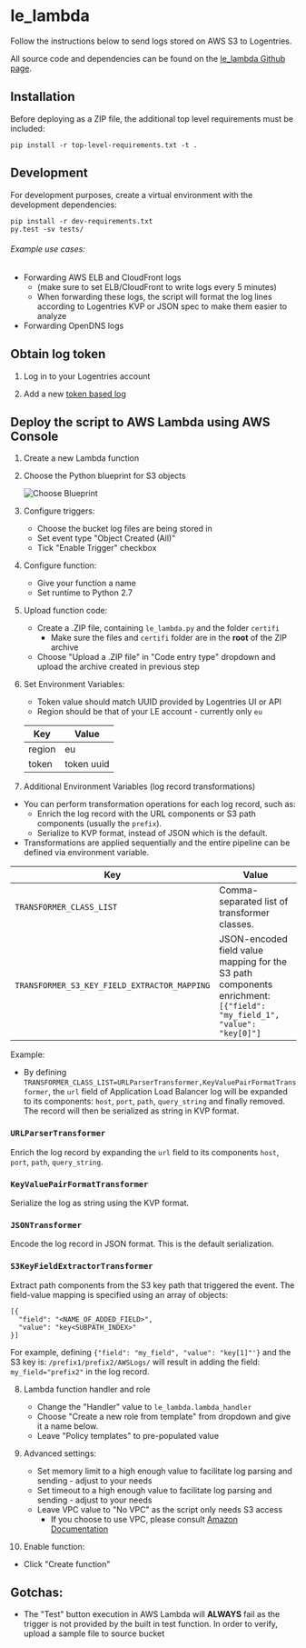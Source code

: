 # le_lambda
Follow the instructions below to send logs stored on AWS S3 to Logentries.

All source code and dependencies can be found on the [le_lambda Github page](https://github.com/logentries/le_lambda).

## Installation

Before deploying as a ZIP file, the additional top level requirements must be included:

```
pip install -r top-level-requirements.txt -t .
```

## Development


For development purposes, create a virtual environment with the development dependencies:

```
pip install -r dev-requirements.txt
py.test -sv tests/
```

###### Example use cases:
* Forwarding AWS ELB and CloudFront logs
  * (make sure to set ELB/CloudFront to write logs every 5 minutes)
  * When forwarding these logs, the script will format the log lines according to Logentries KVP or JSON spec to make them easier to analyze
* Forwarding OpenDNS logs

## Obtain log token
1. Log in to your Logentries account

2. Add a new [token based log](https://logentries.com/doc/input-token/)

## Deploy the script to AWS Lambda using AWS Console
1. Create a new Lambda function

2. Choose the Python blueprint for S3 objects

   ![Choose Blueprint](https://raw.githubusercontent.com/logentries/le_lambda/master/doc/step2.png)

3. Configure triggers:
   * Choose the bucket log files are being stored in
   * Set event type "Object Created (All)"
   * Tick "Enable Trigger" checkbox

4. Configure function:
   * Give your function a name
   * Set runtime to Python 2.7

5. Upload function code:
   * Create a .ZIP file, containing ```le_lambda.py``` and the folder ```certifi```
     * Make sure the files and ```certifi``` folder are in the **root** of the ZIP archive
   * Choose "Upload a .ZIP file" in "Code entry type" dropdown and upload the archive created in previous step

6. Set Environment Variables:
   * Token value should match UUID provided by Logentries UI or API
   * Region should be that of your LE account - currently only ```eu```

   | Key       | Value      |
   |-----------|------------|
   | region    | eu         |
   | token     | token uuid |

7. Additional Environment Variables (log record transformations)
  * You can perform transformation operations for each log record, such as:
    - Enrich the log record with the URL components or S3 path components (usually the `prefix`).
    - Serialize to KVP format, instead of JSON which is the default.
  * Transformations are applied sequentially and the entire pipeline can be defined via environment variable.


  | Key | Value|
  |------|------|
  | `TRANSFORMER_CLASS_LIST` | Comma-separated list of transformer classes. |
  | `TRANSFORMER_S3_KEY_FIELD_EXTRACTOR_MAPPING` | JSON-encoded field value mapping for the S3 path components enrichment: `[{"field": "my_field_1", "value": "key[0]"]`|

  Example:
  - By defining `TRANSFORMER_CLASS_LIST=URLParserTransformer,KeyValuePairFormatTransformer`, the `url` field of Application Load Balancer log will be expanded to its components:
    `host`, `port`, `path`, `query_string` and finally removed. The record will then be serialized as string in KVP format.

  ### `URLParserTransformer`

  Enrich the log record by expanding the `url` field to its components `host`, `port`, `path`, `query_string`.

  ### `KeyValuePairFormatTransformer`

  Serialize the log as string using the KVP format.

  ### `JSONTransformer`

  Encode the log record in JSON format. This is the default serialization.

  ### `S3KeyFieldExtractorTransformer`

  Extract path components from the S3 key path that triggered the event.
  The field-value mapping is specified using an array of objects:

  ```
  [{
    "field": "<NAME_OF_ADDED_FIELD>",
    "value": "key<SUBPATH_INDEX>"
  }]
  ```

  For example, defining `{"field": "my_field", "value": "key[1]"'}` and the S3 key is: `/prefix1/prefix2/AWSLogs/`
  will result in adding the field: `my_field="prefix2"` in the log record.



8. Lambda function handler and role
   * Change the "Handler" value to ```le_lambda.lambda_handler```
   * Choose "Create a new role from template" from dropdown and give it a name below.
   * Leave "Policy templates" to pre-populated value

9. Advanced settings:
   * Set memory limit to a high enough value to facilitate log parsing and sending - adjust to your needs
   * Set timeout to a high enough value to facilitate log parsing and sending - adjust to your needs
   * Leave VPC value to "No VPC" as the script only needs S3 access
     * If you choose to use VPC, please consult [Amazon Documentation](http://docs.aws.amazon.com/lambda/latest/dg/vpc.html)

10. Enable function:
   * Click "Create function"

## Gotchas:
   * The "Test" button execution in AWS Lambda will **ALWAYS** fail as the trigger is not provided by the built in test function. In order to verify, upload a sample file to source bucket
